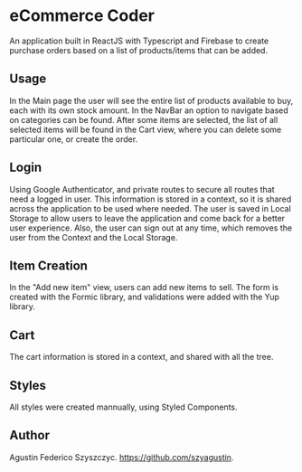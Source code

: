 # eCommerce Coder

An application built in ReactJS with Typescript and Firebase to create purchase orders based on a list of products/items that can be added.

## Usage
In the Main page the user will see the entire list of products available to buy, each with its own stock amount. In the NavBar an option to navigate based on categories can be found. After some items are selected, the list of all selected items will be found in the Cart view, where you can delete some particular one, or create the order. 

## Login
Using Google Authenticator, and private routes to secure all routes that need a logged in user. This information is stored in a context, so it is shared across the application to be used where needed. The user is saved in Local Storage to allow users to leave the application and come back for a better user experience. Also, the user can sign out at any time, which removes the user from the Context and the Local Storage.

## Item Creation
In the "Add new item" view, users can add new items to sell. The form is created with the Formic library, and validations were added with the Yup library.

## Cart
The cart information is stored in a context, and shared with all the tree. 

## Styles
All styles were created mannually, using Styled Components.

## Author
Agustin Federico Szyszczyc.  https://github.com/szyagustin.
